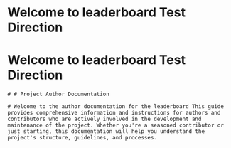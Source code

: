 # Welcome to  leaderboard Test Direction

	
	
# Welcome to  leaderboard Test Direction

	# # Project Author Documentation

	# Welcome to the author documentation for the leaderboard This guide provides comprehensive information and instructions for authors and contributors who are actively involved in the development and maintenance of the project. Whether you're a seasoned contributor or just starting, this documentation will help you understand the project's structure, guidelines, and processes.

	
	
